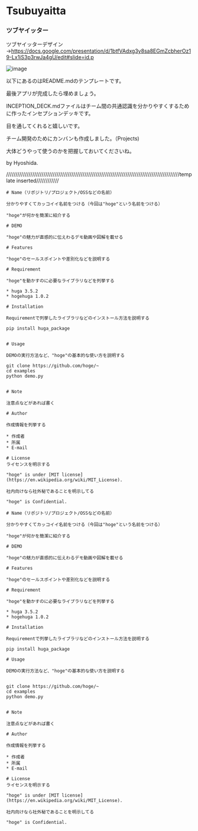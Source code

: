 # Tsubuyaitta
### ツブヤイッター
ツブヤイッターデザイン
→https://docs.google.com/presentation/d/1btfVAdxg3y8sa8EGmZcbherOz19-Lx1iS3p3rwJa4gU/edit#slide=id.p

![image](https://user-images.githubusercontent.com/85667408/146656083-a746ddfb-180a-41b2-a423-57b8d7c28793.png)


以下にあるのはREADME.mdのテンプレートです。

最後アプリが完成したら埋めましょう。

INCEPTION_DECK.mdファイルはチーム間の共通認識を分かりやすくするために作ったインセプションデッキです。

目を通してくれると嬉しいです。

チーム開発のためにカンバンも作成しました。（Projects)

大体どうやって使うのかを把握しておいてくださいね。

by Hyoshida.

/////////////////////////////////////////////////////////////////////////////////////////////template inserted////////////
```
# Name（リポジトリ/プロジェクト/OSSなどの名前）

分かりやすくてカッコイイ名前をつける（今回は"hoge"という名前をつける）

"hoge"が何かを簡潔に紹介する

# DEMO

"hoge"の魅力が直感的に伝えわるデモ動画や図解を載せる

# Features

"hoge"のセールスポイントや差別化などを説明する

# Requirement

"hoge"を動かすのに必要なライブラリなどを列挙する

* huga 3.5.2
* hogehuga 1.0.2

# Installation

Requirementで列挙したライブラリなどのインストール方法を説明する

pip install huga_package


# Usage

DEMOの実行方法など、"hoge"の基本的な使い方を説明する

git clone https://github.com/hoge/~
cd examples
python demo.py


# Note

注意点などがあれば書く

# Author

作成情報を列挙する

* 作成者
* 所属
* E-mail

# License
ライセンスを明示する

"hoge" is under [MIT license](https://en.wikipedia.org/wiki/MIT_License).

社内向けなら社外秘であることを明示してる

"hoge" is Confidential.

# Name（リポジトリ/プロジェクト/OSSなどの名前）
 
分かりやすくてカッコイイ名前をつける（今回は"hoge"という名前をつける）
 
"hoge"が何かを簡潔に紹介する
 
# DEMO
 
"hoge"の魅力が直感的に伝えわるデモ動画や図解を載せる
 
# Features
 
"hoge"のセールスポイントや差別化などを説明する
 
# Requirement
 
"hoge"を動かすのに必要なライブラリなどを列挙する
 
* huga 3.5.2
* hogehuga 1.0.2
 
# Installation
 
Requirementで列挙したライブラリなどのインストール方法を説明する
 
pip install huga_package
 
# Usage
 
DEMOの実行方法など、"hoge"の基本的な使い方を説明する
 

git clone https://github.com/hoge/~
cd examples
python demo.py

 
# Note
 
注意点などがあれば書く
 
# Author
 
作成情報を列挙する
 
* 作成者
* 所属
* E-mail
 
# License
ライセンスを明示する
 
"hoge" is under [MIT license](https://en.wikipedia.org/wiki/MIT_License).
 
社内向けなら社外秘であることを明示してる
 
"hoge" is Confidential.
```
